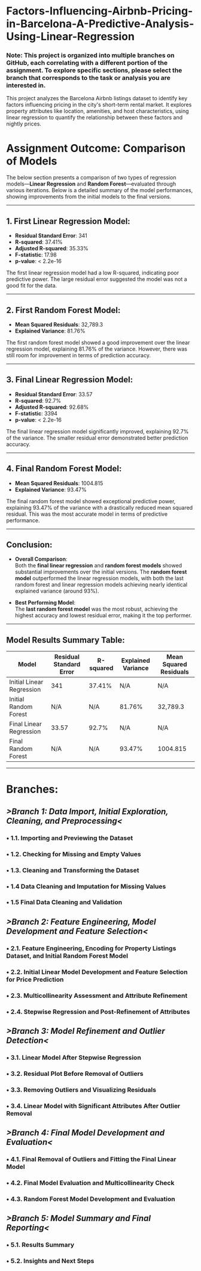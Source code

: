 # Factors-Influencing-Airbnb-Pricing-in-Barcelona-A-Predictive-Analysis-Using-Linear-Regression
### Note: This project is organized into multiple branches on GitHub, each correlating with a different portion of the assignment. To explore specific sections, please select the branch that corresponds to the task or analysis you are interested in. 

This project analyzes the Barcelona Airbnb listings dataset to identify key factors influencing pricing in the city's short-term rental market. It explores property attributes like location, amenities, and host characteristics, using linear regression to quantify the relationship between these factors and nightly prices.

# Assignment Outcome: Comparison of Models
The below section presents a comparison of two types of regression models—**Linear Regression** and **Random Forest**—evaluated through various iterations. Below is a detailed summary of the model performances, showing improvements from the initial models to the final versions.

---

## 1. **First Linear Regression Model**:
   - **Residual Standard Error**: 341  
   - **R-squared**: 37.41%  
   - **Adjusted R-squared**: 35.33%  
   - **F-statistic**: 17.98  
   - **p-value**: < 2.2e-16

   The first linear regression model had a low R-squared, indicating poor predictive power. The large residual error suggested the model was not a good fit for the data.

---

## 2. **First Random Forest Model**:
   - **Mean Squared Residuals**: 32,789.3  
   - **Explained Variance**: 81.76%

   The first random forest model showed a good improvement over the linear regression model, explaining 81.76% of the variance. However, there was still room for improvement in terms of prediction accuracy.

---

## 3. **Final Linear Regression Model**:
   - **Residual Standard Error**: 33.57  
   - **R-squared**: 92.7%  
   - **Adjusted R-squared**: 92.68%  
   - **F-statistic**: 3394  
   - **p-value**: < 2.2e-16

   The final linear regression model significantly improved, explaining 92.7% of the variance. The smaller residual error demonstrated better prediction accuracy.

---

## 4. **Final Random Forest Model**:
   - **Mean Squared Residuals**: 1004.815  
   - **Explained Variance**: 93.47%

   The final random forest model showed exceptional predictive power, explaining 93.47% of the variance with a drastically reduced mean squared residual. This was the most accurate model in terms of predictive performance.

---

## **Conclusion**:

- **Overall Comparison**:  
   Both the **final linear regression** and **random forest models** showed substantial improvements over the initial versions. The **random forest model** outperformed the linear regression models, with both the last random forest and linear regression models achieving nearly identical explained variance (around 93%).

- **Best Performing Model**:  
   The **last random forest model** was the most robust, achieving the highest accuracy and lowest residual error, making it the top performer.

---

## **Model Results Summary Table**:

| Model                    | Residual Standard Error | R-squared | Explained Variance | Mean Squared Residuals |
|--------------------------|-------------------------|-----------|---------------------|------------------------|
| Initial Linear Regression     | 341                     | 37.41%    | N/A                 | N/A                    |
| Initial Random Forest         | N/A                     | N/A       | 81.76%              | 32,789.3               |
| Final Linear Regression    | 33.57                   | 92.7%     | N/A                 | N/A                    |
| Final Random Forest        | N/A                     | N/A       | 93.47%              | 1004.815               |

---

# Branches: 
## *>Branch 1: Data Import, Initial Exploration, Cleaning, and Preprocessing<*
### •	1.1. Importing and Previewing the Dataset
### •	1.2. Checking for Missing and Empty Values
### •	1.3. Cleaning and Transforming the Dataset
### •	1.4  Data Cleaning and Imputation for Missing Values
### •	1.5 Final Data Cleaning and Validation

## *>Branch 2: Feature Engineering, Model Development and Feature Selection<*
### •	2.1. Feature Engineering, Encoding for Property Listings Dataset, and Initial Random Forest Model
### •	2.2. Initial Linear Model Development and Feature Selection for Price Prediction
### •	2.3. Multicollinearity Assessment and Attribute Refinement
### •	2.4. Stepwise Regression and Post-Refinement of Attributes

## *>Branch 3: Model Refinement and Outlier Detection<*
### •	3.1. Linear Model After Stepwise Regression
### •	3.2. Residual Plot Before Removal of Outliers
### •	3.3. Removing Outliers and Visualizing Residuals
### •	3.4. Linear Model with Significant Attributes After Outlier Removal

## *>Branch 4: Final Model Development and Evaluation<*
### •	4.1. Final Removal of Outliers and Fitting the Final Linear Model
### •	4.2. Final Model Evaluation and Multicollinearity Check
### •	4.3. Random Forest Model Development and Evaluation

## *>Branch 5: Model Summary and Final Reporting<*
### •	5.1. Results Summary
### •	5.2. Insights and Next Steps


